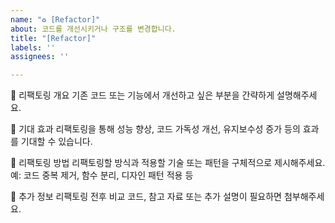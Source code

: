 ```yaml
---
name: "♻️ [Refactor]"
about: 코드를 개선시키거나 구조를 변경합니다.
title: "[Refactor]"
labels: ''
assignees: ''

---
```


🔧 리팩토링 개요
기존 코드 또는 기능에서 개선하고 싶은 부분을 간략하게 설명해주세요.

🎯 기대 효과
리팩토링을 통해 성능 향상, 코드 가독성 개선, 유지보수성 증가 등의 효과를 기대할 수 있습니다.

🚀 리팩토링 방법
리팩토링할 방식과 적용할 기술 또는 패턴을 구체적으로 제시해주세요.
예: 코드 중복 제거, 함수 분리, 디자인 패턴 적용 등

📑 추가 정보
리팩토링 전후 비교 코드, 참고 자료 또는 추가 설명이 필요하면 첨부해주세요.
